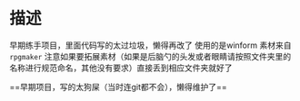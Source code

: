 # 描述
早期练手项目，里面代码写的太过垃圾，懒得再改了
使用的是winform
素材来自`rpgmaker`
注意如果要拓展素材（如果是后脑勺的头发或者眼睛请按照文件夹里的名称进行规范命名，其他没有要求）直接丢到相应文件夹就好了


==早期项目，写的太狗屎（当时连git都不会），懒得维护了==
